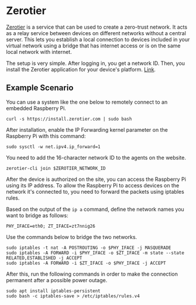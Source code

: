 # Zerotier

[Zerotier](https://www.zerotier.com/) is a service that can be used to create a zero-trust network. It acts as a relay service between devices on different networks without a central server. This lets you establish a local connection to devices included in your virtual network using a bridge that has internet access or is on the same local network with internet.

The setup is very simple. After logging in, you get a network ID. Then, you install the Zerotier application for your device's platform. [Link](https://www.zerotier.com/download/).

## Example Scenario

You can use a system like the one below to remotely connect to an embedded Raspberry Pi.

```fish
curl -s https://install.zerotier.com | sudo bash
```

After installation, enable the IP Forwarding kernel parameter on the Raspberry Pi with this command:

```fish
sudo sysctl -w net.ipv4.ip_forward=1
```

You need to add the 16-character network ID to the agents on the website.

```fish
zerotier-cli join $ZEROTIER_NETWORK_ID
```

After the device is authorized on the site, you can access the Raspberry Pi using its IP address. To allow the Raspberry Pi to access devices on the network it's connected to, you need to forward the packets using iptables rules.

Based on the output of the `ip a` command, define the network names you want to bridge as follows:

```fish
PHY_IFACE=eth0; ZT_IFACE=zt7nnig26
```

Use the commands below to bridge the two networks.

```fish
sudo iptables -t nat -A POSTROUTING -o $PHY_IFACE -j MASQUERADE
sudo iptables -A FORWARD -i $PHY_IFACE -o $ZT_IFACE -m state --state RELATED,ESTABLISHED -j ACCEPT
sudo iptables -A FORWARD -i $ZT_IFACE -o $PHY_IFACE -j ACCEPT
```

After this, run the following commands in order to make the connection permanent after a possible power outage.

```fish
sudo apt install iptables-persistent
sudo bash -c iptables-save > /etc/iptables/rules.v4
```